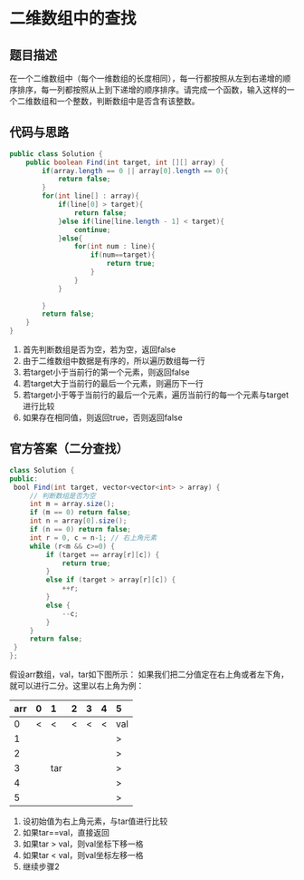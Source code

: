# 二维数组中的查找

## 题目描述

在一个二维数组中（每个一维数组的长度相同），每一行都按照从左到右递增的顺序排序，每一列都按照从上到下递增的顺序排序。请完成一个函数，输入这样的一个二维数组和一个整数，判断数组中是否含有该整数。

## 代码与思路

```java
public class Solution {
    public boolean Find(int target, int [][] array) {
        if(array.length == 0 || array[0].length == 0){
            return false;
        }
        for(int line[] : array){
            if(line[0] > target){
                return false;
            }else if(line[line.length - 1] < target){
                continue;
            }else{
                for(int num : line){
                    if(num==target){
                        return true;
                    }
                }
            }
            
        }
        return false;
    }
}
```

1. 首先判断数组是否为空，若为空，返回false
2. 由于二维数组中数据是有序的，所以遍历数组每一行
3. 若target小于当前行的第一个元素，则返回false
4. 若target大于当前行的最后一个元素，则遍历下一行
5. 若target小于等于当前行的最后一个元素，遍历当前行的每一个元素与target进行比较
6. 如果存在相同值，则返回true，否则返回false

## 官方答案（二分查找）

```java
class Solution {
public:
 bool Find(int target, vector<vector<int> > array) {
     // 判断数组是否为空
     int m = array.size();
     if (m == 0) return false;
     int n = array[0].size();
     if (n == 0) return false;
     int r = 0, c = n-1; // 右上角元素
     while (r<m && c>=0) {
         if (target == array[r][c]) {
             return true;
         }
         else if (target > array[r][c]) {
             ++r;
         }
         else {
             --c;
         }
     }
     return false;
 }
};
```

假设arr数组，val，tar如下图所示：
如果我们把二分值定在右上角或者左下角，就可以进行二分。这里以右上角为例：

arr|0|1|2|3|4|5
--|:--|:--|:--|:--|:--|:--
0|<|<|<|<|<|val
1||||||>
2||||||>
3||tar||||>
4||||||>
5||||||>

1. 设初始值为右上角元素，与tar值进行比较
2. 如果tar==val，直接返回
3. 如果tar > val，则val坐标下移一格
4. 如果tar < val，则val坐标左移一格
5. 继续步骤2